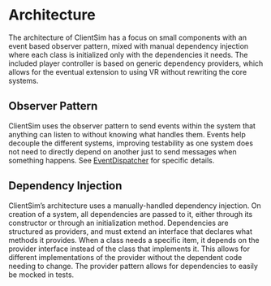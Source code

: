 # Architecture

The architecture of ClientSim has a focus on small components with an event based observer pattern, mixed with manual dependency injection where each class is initialized only with the dependencies it needs. The included player controller is based on generic dependency providers, which allows for the eventual extension to using VR without rewriting the core systems.

## Observer Pattern

ClientSim uses the observer pattern to send events within the system that anything can listen to without knowing what handles them. Events help decouple the different systems, improving testability as one system does not need to directly depend on another just to send messages when something happens. See [EventDispatcher](runtime/event-dispatcher.md) for specific details.

## Dependency Injection

ClientSim’s architecture uses a manually-handled dependency injection. On creation of a system, all dependencies are passed to it, either through its constructor or through an initialization method. Dependencies are structured as providers, and must extend an interface that declares what methods it provides. When a class needs a specific item, it depends on the provider interface instead of the class that implements it. This allows for different implementations of the provider without the dependent code needing to change. The provider pattern allows for dependencies to easily be mocked in tests.

